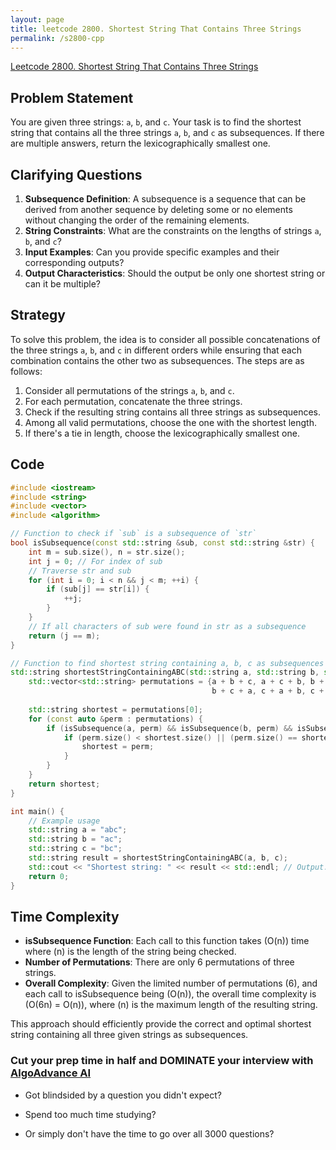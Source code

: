```yaml
---
layout: page
title: leetcode 2800. Shortest String That Contains Three Strings
permalink: /s2800-cpp
---
```

[Leetcode 2800. Shortest String That Contains Three Strings](https://algoadvance.github.io/algoadvance/l2800)
## Problem Statement

You are given three strings: `a`, `b`, and `c`. Your task is to find the shortest string that contains all the three strings `a`, `b`, and `c` as subsequences. If there are multiple answers, return the lexicographically smallest one.

## Clarifying Questions

1. **Subsequence Definition**: A subsequence is a sequence that can be derived from another sequence by deleting some or no elements without changing the order of the remaining elements.
2. **String Constraints**: What are the constraints on the lengths of strings `a`, `b`, and `c`?
3. **Input Examples**: Can you provide specific examples and their corresponding outputs?
4. **Output Characteristics**: Should the output be only one shortest string or can it be multiple?

## Strategy

To solve this problem, the idea is to consider all possible concatenations of the three strings `a`, `b`, and `c` in different orders while ensuring that each combination contains the other two as subsequences. The steps are as follows:

1. Consider all permutations of the strings `a`, `b`, and `c`.
2. For each permutation, concatenate the three strings.
3. Check if the resulting string contains all three strings as subsequences.
4. Among all valid permutations, choose the one with the shortest length.
5. If there's a tie in length, choose the lexicographically smallest one.

## Code

```cpp
#include <iostream>
#include <string>
#include <vector>
#include <algorithm>

// Function to check if `sub` is a subsequence of `str`
bool isSubsequence(const std::string &sub, const std::string &str) {
    int m = sub.size(), n = str.size();
    int j = 0; // For index of sub
    // Traverse str and sub
    for (int i = 0; i < n && j < m; ++i) {
        if (sub[j] == str[i]) {
            ++j;
        }
    }
    // If all characters of sub were found in str as a subsequence
    return (j == m);
}

// Function to find shortest string containing a, b, c as subsequences
std::string shortestStringContainingABC(std::string a, std::string b, std::string c) {
    std::vector<std::string> permutations = {a + b + c, a + c + b, b + a + c, 
                                             b + c + a, c + a + b, c + b + a};
    
    std::string shortest = permutations[0];
    for (const auto &perm : permutations) {
        if (isSubsequence(a, perm) && isSubsequence(b, perm) && isSubsequence(c, perm)) {
            if (perm.size() < shortest.size() || (perm.size() == shortest.size() && perm < shortest)) {
                shortest = perm;
            }
        }
    }
    return shortest;
}

int main() {
    // Example usage
    std::string a = "abc";
    std::string b = "ac";
    std::string c = "bc";  
    std::string result = shortestStringContainingABC(a, b, c);
    std::cout << "Shortest string: " << result << std::endl; // Output: "abc"
    return 0;
}
```

## Time Complexity

- **isSubsequence Function**: Each call to this function takes \(O(n)\) time where \(n\) is the length of the string being checked.
- **Number of Permutations**: There are only 6 permutations of three strings.
- **Overall Complexity**: Given the limited number of permutations (6), and each call to isSubsequence being \(O(n)\), the overall time complexity is \(O(6n) = O(n)\), where \(n\) is the maximum length of the resulting string.

This approach should efficiently provide the correct and optimal shortest string containing all three given strings as subsequences.


### Cut your prep time in half and DOMINATE your interview with [AlgoAdvance AI](https://algoAdvance.com)

- Got blindsided by a question you didn't expect?

- Spend too much time studying?

- Or simply don't have the time to go over all 3000 questions?

